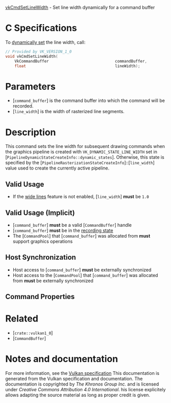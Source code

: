 [vkCmdSetLineWidth](https://www.khronos.org/registry/vulkan/specs/1.3-extensions/man/html/vkCmdSetLineWidth.html) - Set line width dynamically for a command buffer

# C Specifications
To [dynamically set](https://www.khronos.org/registry/vulkan/specs/1.3-extensions/html/vkspec.html#pipelines-dynamic-state) the line width, call:
```c
// Provided by VK_VERSION_1_0
void vkCmdSetLineWidth(
    VkCommandBuffer                             commandBuffer,
    float                                       lineWidth);
```

# Parameters
- [`command_buffer`] is the command buffer into which the command will be recorded.
- [`line_width`] is the width of rasterized line segments.

# Description
This command sets the line width for subsequent drawing commands when the
graphics pipeline is created with `VK_DYNAMIC_STATE_LINE_WIDTH` set in
[`PipelineDynamicStateCreateInfo::dynamic_states`].
Otherwise, this state is specified by the
[`PipelineRasterizationStateCreateInfo`]::[`line_width`] value used to
create the currently active pipeline.
## Valid Usage
-    If the [wide lines](https://www.khronos.org/registry/vulkan/specs/1.3-extensions/html/vkspec.html#features-wideLines) feature is not enabled, [`line_width`] **must**  be `1.0`

## Valid Usage (Implicit)
-  [`command_buffer`] **must**  be a valid [`CommandBuffer`] handle
-  [`command_buffer`] **must**  be in the [recording state]()
-    The [`CommandPool`] that [`command_buffer`] was allocated from  **must**  support graphics operations

## Host Synchronization
- Host access to [`command_buffer`] **must**  be externally synchronized
- Host access to the [`CommandPool`] that [`command_buffer`] was allocated from  **must**  be externally synchronized

## Command Properties

# Related
- [`crate::vulkan1_0`]
- [`CommandBuffer`]

# Notes and documentation
For more information, see the [Vulkan specification](https://www.khronos.org/registry/vulkan/specs/1.3-extensions/html/vkspec.html)
This documentation is generated from the Vulkan specification and documentation.
The documentation is copyrighted by *The Khronos Group Inc.* and is licensed under *Creative Commons Attribution 4.0 International*.
his license explicitely allows adapting the source material as long as proper credit is given.
        